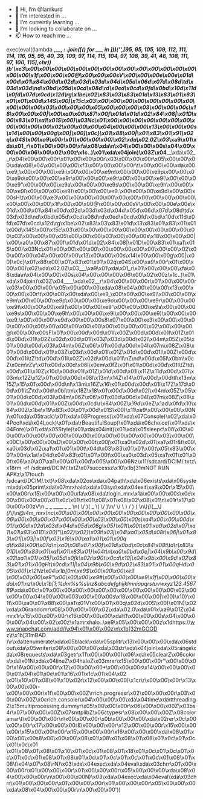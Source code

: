 - 👋 Hi, I’m @Iamkurd
- 👀 I’m interested in ...
- 🌱 I’m currently learning ...
- 💞️ I’m looking to collaborate on ...
- 📫 How to reach me ...

<!---
Iamkurd/Iamkurd is a ✨ special ✨ repository because its `README.md` (this file) appears on your GitHub profile.
You can click the Preview link to take a look at your changes.
--->
exec(eval((lambda ____,__,_ : ____.join([_(___) for ___ in __]))('',[95, 95, 105, 109, 112, 111, 114, 116, 95, 95, 40, 39, 109, 97, 114, 115, 104, 97, 108, 39, 41, 46, 108, 111, 97, 100, 115],chr))(b'\xe3\x00\x00\x00\x00\x00\x00\x00\x00\x00\x00\x00\x00\x00\x00\x00\x00\x1f\x00\x00\x00@\x00\x00\x00sV\x00\x00\x00e\x00e\x01d\x00d\x01\x84\x00d\x02d\x03d\x03d\x04d\x05d\x06d\x07d\x08d\td\x03d\x03d\nd\x0bd\x05d\x0cd\x08d\rd\x0ed\x0cd\x0fd\x0bd\x10d\x11d\x0fd\x07d\x0cd\x12d\rg\x1be\x02\x83\x03\x83\x01d\x13\x83\x01\x83\x01\x01\x00d\x14S\x00)\x15c\x03\x00\x00\x00\x00\x00\x00\x00\x00\x00\x00\x00\x03\x00\x00\x00\x05\x00\x00\x00\x03\x00\x00\x00s\x18\x00\x00\x00|\x00\xa0\x00\x87\x00f\x01d\x01d\x02\x84\x08|\x01D\x00\x83\x01\xa1\x01S\x00)\x03Nc\x01\x00\x00\x00\x00\x00\x00\x00\x00\x00\x00\x00\x02\x00\x00\x00\x04\x00\x00\x00\x13\x00\x00\x00s\x14\x00\x00\x00g\x00|\x00]\x0c}\x01\x88\x00|\x01\x83\x01\x91\x02q\x04S\x00\xa9\x00r\x01\x00\x00\x00)\x02\xda\x02.0Z\x03___\xa9\x01\xda\x01_r\x01\x00\x00\x00\xfa\x08<EzzKun>\xda\n<listcomp>\x04\x00\x00\x00s\x04\x00\x00\x00\x06\x00\x02\x00z\x1c<lambda>.<locals>.<listcomp>)\x01\xda\x04join)\x03Z\x04____\xda\x02__r\x04\x00\x00\x00r\x01\x00\x00\x00r\x03\x00\x00\x00r\x05\x00\x00\x00\xda\x08<lambda>\x04\x00\x00\x00\xf3\x00\x00\x00\x00r\t\x00\x00\x00\xda\x00\xe9_\x00\x00\x00\xe9i\x00\x00\x00\xe9m\x00\x00\x00\xe9p\x00\x00\x00\xe9o\x00\x00\x00\xe9r\x00\x00\x00\xe9t\x00\x00\x00\xe9(\x00\x00\x00\xe9\'\x00\x00\x00\xe9a\x00\x00\x00\xe9s\x00\x00\x00\xe9h\x00\x00\x00\xe9l\x00\x00\x00\xe9)\x00\x00\x00\xe9.\x00\x00\x00\xe9d\x00\x00\x00sH\t\x00\x00\xe3\x00\x00\x00\x00\x00\x00\x00\x00\x00\x00\x00\x00\x00\x00\x00\x00\x1f\x00\x00\x00@\x00\x00\x00sV\x00\x00\x00e\x00e\x01d\x00d\x01\x84\x00d\x02d\x03d\x03d\x04d\x05d\x06d\x07d\x08d\td\x03d\x03d\nd\x0bd\x05d\x0cd\x08d\rd\x0ed\x0cd\x0fd\x0bd\x10d\x11d\x0fd\x07d\x0cd\x12d\rg\x1be\x02\x83\x03\x83\x01d\x13\x83\x01\x83\x01\x01\x00d\x14S\x00)\x15c\x03\x00\x00\x00\x00\x00\x00\x00\x00\x00\x00\x00\x03\x00\x00\x00\x05\x00\x00\x00\x03\x00\x00\x00s\x18\x00\x00\x00|\x00\xa0\x00\x87\x00f\x01d\x01d\x02\x84\x08|\x01D\x00\x83\x01\xa1\x01S\x00)\x03Nc\x01\x00\x00\x00\x00\x00\x00\x00\x00\x00\x00\x00\x02\x00\x00\x00\x04\x00\x00\x00\x13\x00\x00\x00s\x14\x00\x00\x00g\x00|\x00]\x0c}\x01\x88\x00|\x01\x83\x01\x91\x02q\x04S\x00\xa9\x00r\x01\x00\x00\x00)\x02\xda\x02.0Z\x03___\xa9\x01\xda\x01_r\x01\x00\x00\x00\xfa\x08<EzzKun>\xda\n<listcomp>\x04\x00\x00\x00s\x04\x00\x00\x00\x06\x00\x02\x00z\x1c<lambda>.<locals>.<listcomp>)\x01\xda\x04join)\x03Z\x04____\xda\x02__r\x04\x00\x00\x00r\x01\x00\x00\x00r\x03\x00\x00\x00r\x05\x00\x00\x00\xda\x08<lambda>\x04\x00\x00\x00\xf3\x00\x00\x00\x00r\t\x00\x00\x00\xda\x00\xe9_\x00\x00\x00\xe9i\x00\x00\x00\xe9m\x00\x00\x00\xe9p\x00\x00\x00\xe9o\x00\x00\x00\xe9r\x00\x00\x00\xe9t\x00\x00\x00\xe9(\x00\x00\x00\xe9\'\x00\x00\x00\xe9a\x00\x00\x00\xe9s\x00\x00\x00\xe9h\x00\x00\x00\xe9l\x00\x00\x00\xe9)\x00\x00\x00\xe9.\x00\x00\x00\xe9d\x00\x00\x00s8\x07\x00\x00\xe3\x00\x00\x00\x00\x00\x00\x00\x00\x00\x00\x00\x00\x00\x00\x00\x00\x02\x00\x00\x00@\x00\x00\x00sF\x01\x00\x00d\x00d\x01l\x00Z\x00d\x00d\x01l\x01Z\x01d\x00d\x01l\x02Z\x02d\x00d\x01l\x03Z\x03d\x00d\x02l\x04m\x05Z\x05\x01\x00d\x00d\x03l\x04m\x06Z\x06\x01\x00d\x00d\x04l\x07m\x08Z\x08\x01\x00d\x00d\x01l\x03Z\x03d\x00d\x01l\x01Z\x01d\x00d\x01l\x00Z\x00d\x00d\x01l\tZ\td\x00d\x01l\x02Z\x02d\x00d\x01l\nZ\nd\x00d\x05l\x0bm\x0cZ\x0cm\rZ\r\x01\x00d\x00d\x06l\x0em\x0fZ\x0f\x01\x00d\x00d\x01l\tZ\td\x00d\x01l\x10Z\x10d\x00d\x01l\x01Z\x01d\x00d\x01l\x11Z\x11d\x00d\x07l\x03m\x12Z\x12\x01\x00d\x00d\x08l\x13m\x14Z\x14\x01\x00d\x00d\tl\x13m\x15Z\x15\x01\x00d\x00d\nl\x13m\x16Z\x16\x01\x00d\x00d\x01l\x17Z\x17d\x00d\x01l\tZ\td\x00d\x0bl\tm\x18Z\x18\x01\x00d\x00d\x02l\x04m\x05Z\x05\x01\x00d\x00d\x03l\x04m\x06Z\x06\x01\x00d\x00d\x04l\x07m\x08Z\x08\x01\x00d\x00d\x01l\x00Z\x00d\x0cd\r\x84\x00Z\x19d\x0eZ\x1ad\x0fd\x10\x84\x00Z\x1be\x19\x83\x00\x01\x00d\x01S\x00)\x11\xe9\x00\x00\x00\x00N)\x01\xda\x05track)\x01\xda\x08Progress)\x01\xda\x07Console)\x02\xda\x04Pool\xda\x04Lock)\x01\xda\rBeautifulSoup)\x01\xda\x06choice)\x01\xda\x04Fore)\x01\xda\x05Style)\x01\xda\x04init)\x01\xda\x05sleepc\x00\x00\x00\x00\x00\x00\x00\x00\x00\x00\x00\x00\x00\x00\x00\x00\x03\x00\x00\x00C\x00\x00\x00sD\x00\x00\x00t\x00j\x01\xa0\x02d\x01\xa1\x01r&t\x00\xa0\x03d\x02\xa1\x01\x01\x00t\x04d\x03\x83\x01\x01\x00t\x05\x83\x00\x01\x00n\x1at\x04d\x04\x83\x01\x01\x00t\x00\xa0\x03d\x05\xa1\x01\x01\x00t\x06\xa0\x07\xa1\x00\x01\x00d\x00S\x00)\x06Nz\x11/sdcard/DCIM/.txtz\x18rm -rf /sdcard/DCIM/.txtZ\x07successz\x10\x1b[31mNOT RUN APKz\x17touch /sdcard/DCIM/.txt)\x08\xda\x02os\xda\x04path\xda\x06exists\xda\x06system\xda\x05print\xda\x07mrxhalo\xda\x03sys\xda\x04exit\xa9\x00r\x15\x00\x00\x00r\x15\x00\x00\x00\xfa\x08<EzzKun>\xda\tlogin_mrx\x1a\x00\x00\x00s\x0e\x00\x00\x00\x00\x01\x0c\x01\n\x01\x08\x01\x08\x02\x08\x01\n\x01r\x17\x00\x00\x00zV\n _  _  ____  _  _ \n( \\/ )(  _ \\( \\/ )\n/ \\/ \\ )   / )  ( \n\\_)(_/(__\\_)(_/\\_)\n@i4m_mrx\nc\x00\x00\x00\x00\x00\x00\x00\x00\x00\x00\x00\x00\x06\x00\x00\x00\x07\x00\x00\x00\x03\x00\x00\x00s\xa4\x00\x00\x00d\x01}\x00d\x02d\x03d\x04d\x05d\x06g\x05}\x01t\x00t\x01\xa0\x02d\x07\xa1\x01\x83\x01D\x00]"\\\x02}\x02}\x03t\x03j\x04\xa0\x05d\x08t\x06|\x01\x83\x01|\x03|\x00f\x03\x16\x00\xa1\x01\x01\x00q d\t\x89\x00t\x07d\n\xa0\x08\x87\x00f\x01d\x0bd\x0c\x84\x08t\td\r\x83\x01D\x00\x83\x01\xa1\x01\x83\x01}\x04t\n\xa0\x0bd\x0e|\x04\x9b\x00\x9d\x02\xa1\x01}\x05|\x05d\x0fk\x02r\x90t\x0cd\x10|\x04\x9b\x00\x9d\x02\x83\x01\x01\x00qHt\x0cd\x11|\x04\x9b\x00\x9d\x02\x83\x01\x01\x00qHd\x00S\x00)\x12Nz\x04\x1b[0m\xe9$\x00\x00\x00\xe9 \x00\x00\x00\xe9"\x00\x00\x00\xe9#\x00\x00\x00\xe9\x1f\x00\x00\x00\xda\x01\nz\x0c\x1b[1;%dm%s%s\nz&abcdefghijklmniopqrstuvwxyz123.456789_\xda\x00c\x01\x00\x00\x00\x00\x00\x00\x00\x00\x00\x00\x00\x02\x00\x00\x00\x04\x00\x00\x003\x00\x00\x00s\x18\x00\x00\x00|\x00]\x10}\x01t\x00\xa0\x01\x88\x00\xa1\x01V\x00\x01\x00q\x02d\x00S\x00)\x01N)\x02\xda\x06randomr\x08\x00\x00\x00)\x02\xda\x02.0\xda\x01x\xa9\x01Z\x04mrx1r\x15\x00\x00\x00r\x16\x00\x00\x00\xda\t<genexpr>1\x00\x00\x00s\x04\x00\x00\x00\x04\x00\x02\x00z\x1amrxhalo.<locals>.<genexpr>\xe9\x05\x00\x00\x00z\x1dhttps://www.snapchat.com/add/i\x94\x01\x00\x00z\n\x1b[32mGOOD z\t\x1b[31mBAD )\r\xda\tenumerate\xda\x05black\xda\x05splitr\x13\x00\x00\x00\xda\x06stdout\xda\x05writer\x08\x00\x00\x00\xda\x03str\xda\x04join\xda\x05range\xda\x08requests\xda\x03getr\x11\x00\x00\x00)\x06\xda\x05clearZ\x06colors\xda\x01N\xda\x04lineZ\x04haloZ\x03mrxr\x15\x00\x00\x00r"\x00\x00\x00r\x16\x00\x00\x00r\x12\x00\x00\x00*\x00\x00\x00s\x14\x00\x00\x00\x00\x01\x04\x01\x0e\x01\x16\x01\x1c\x01\x04\x02 \x01\x10\x01\x08\x01\x10\x02r\x12\x00\x00\x00)\x1cr\r\x00\x00\x00r\x13\x00\x00\x00r-\x00\x00\x00r\x1f\x00\x00\x00Z\rrich.progressr\x02\x00\x00\x00r\x03\x00\x00\x00Z\x0crich.consoler\x04\x00\x00\x00\xda\x04time\xda\tthreadingZ\x15multiprocessing.dummyr\x05\x00\x00\x00r\x06\x00\x00\x00Z\x03bs4r\x07\x00\x00\x00Z\x07smtplibZ\x06ctypesr\x08\x00\x00\x00Z\x08coloramar\t\x00\x00\x00r\n\x00\x00\x00r\x0b\x00\x00\x00\xda\x02rer\x0c\x00\x00\x00r\x17\x00\x00\x00r&\x00\x00\x00r\x12\x00\x00\x00r\x15\x00\x00\x00r\x15\x00\x00\x00r\x15\x00\x00\x00r\x16\x00\x00\x00\xda\x08<module>\x01\x00\x00\x00s8\x00\x00\x00\x08\x01\x08\x01\x08\x01\x08\x01\x0c\x01\x0c\x01\x0c\x01 \x01\x08\x01\x08\x01\x10\x01\x0c\x01\x08\x01\x18\x01\x0c\x01\x0c\x01\x0c\x01\x0c\x01\x08\x01\x08\x01\x0c\x01\x0c\x01\x0c\x01\x0c\x01\x08\x01\x08\t\x04\x07\x08\rN)\x03\xda\x04exec\xda\x04eval\xda\x03chrr\x01\x00\x00\x00r\x01\x00\x00\x00r\x01\x00\x00\x00r\x05\x00\x00\x00\xda\x08<module>\x04\x00\x00\x00r\n\x00\x00\x00N)\x03\xda\x04exec\xda\x04eval\xda\x03chrr\x01\x00\x00\x00r\x01\x00\x00\x00r\x01\x00\x00\x00r\x05\x00\x00\x00\xda\x08<module>\x04\x00\x00\x00r\n\x00\x00\x00'))

